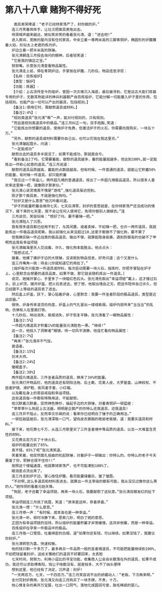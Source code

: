 # 第八十八章 赌狗不得好死
        面具男哭嚎道：“老子已经倾家荡产了，封你娘的炉。”
       连三月笑着挥挥手，让壮汉把面具男拖出去。
       待哭喊声越来越远，她似笑非笑的看着张元清，道：“进去吧!”
       进入房间，宽敞的屋内没有任何家具，中央立着一尊两米高的三脚青铜炉，椭圆形的炉腹雕着火焰，形似太上老君的炼丹炉。
       炉边立着一把半米高的铁锤。
       张元清朝连三月投去询问的眼神，后者轻笑道：
       “它是我的镇店之宝。”
       努努嘴，示意张元清查看物品属性。
       张元清走上前，停在青铜炉边，手掌按在炉腹，几秒后，物品信息浮现：
       【名称：百炼熔炉】
       【类型：锅炉】
       【功能：炼器】-
       【介绍：上古流传至今的熔炉，曾因一次灾难沉入海底，最后被寻到，它是远古大能们炼器专用的炉子，无数耳熟能详的神兵利器都产自百炼熔炉，它能分解一切能塞入炉子里的东西，包括规则。也能产出一切可以产出的器具，包括规则。】
       【备注1:使用它时，需献祭道具或材料。】
       【备注2:4%】:
       “规则类道具”张元清“嘶”一声，能对付规则的，只有规则。
       “而且是规则类道具中的极品。”连三月纠正一句，双手抱胸,笑道：
       “它能炼出你想要的道具，使用炉子免费，但激活炉子的火石，你需要向我购买，一块五十万。”
       “另外，献祭的道具或材料需要你自己出，也可以花钱在我这里买。”
       张元清皱起眉头，问道：
       “一定能成功”
       献祭出去的道具多半就没了，如果不能成功，那就是血亏。
       “看到备注2了吗，它需要蓄能，献祭的道具越多，蓄的能量就越多，但达到100%,就一定能炼出一件称心如意的道具。”连三月说道：
       献祭的道具品质越高，蓄能的点数就越高，但有时候，一件普通的道具，就能让它积蓄50%的能量，有时候一件道具，却只能积蓄
       “我见过一个幸运儿，两件超凡境的普通道具，炼出了一件超凡境极品道具，所以很多人喜欢来这里赌一把，就像刚才那家伙。”
       张元清心说灵境真不愧是“游戏”,强化道具虽迟但到。
       刚才那个面具男，不就是强化狗吗。“
       “封炉又是什么意思”他沉吟着问道。
       “炉子的能量积蓄会维持七天，七天后清零，封炉的意思就是，在你倾家荡产还没成功的情况下，接下来的七天里，我不会让任何人使用它，免得你替别人做嫁衣。”连
       三月说完，笑容玩味：“想好了吗，要不要赌一把。”
       张元清陷入了沉思。
       我有很多道具都已经用不到了，与其闲置，或者卖掉，不如赌一把，也许一两件道具，我就能炼出一件极品道具呢嘶，我以前强化从来没超过10,这辈子都做不了强化狗，要不算了
       但我确实缺一件近战类的极品道具，输出不够，就算能隐身偷袭，遇到防御高的也破不了甲啊而且我有幸运项链
       张元清脑海里天人交战着，许久，强化狗本能胜出，他点点头：
       “我想试试。”
       接着，他摸了摸炉子边的大铁锤，没读取到物品信息，好奇问道：这个又是什么
       连三月嘴角一挑：待会儿你就知道它的用处了。”
       |熔炉每次只能放一件道具或材料，每次启动需要一块火石，熔炼时，你把手掌贴在炉子上，心里默念出想要的道具品类，如果不做，那它就会随机炼出一件道具。]
       说完，她摊开掌心，手里多了一块暗红色石头。张元清先取出“幸运项链”戴上，这才接过石头，跃上炉顶，揭开炉盖，把火石丢进去，想了想，他取出嗜血之刃，把这件陪伴自己许久，但已经跟不上等级的道具丢了进去。
       然后盖上炉盖，跃下，掌心贴着炉身，心里默念：我要一件圣者阶段的极品道具，类型是近战武器。”
       很快，炉身传来滚烫的热度，炉盖上的气孔冒出一缕缕紫烟，熔炉内部传来“当当当”的乱响，仿佛有人在里面打铁。
       十几秒后，响动消失，紫烟消失，炉子恢复平静。张元清看了一眼物品属性：
       【备注2:5%】
       一件超凡境道具才积蓄1%的能量张元清脸色一黑。“继续!”
       这一次，他投入了洞察者”眼镜，待一切风平浪静，他连忙看向物品属性：
       【备注2:7%】
       “再来!”张元清并不气馁。
       兽语者。
       【备注2:15%】
       剑术大师。
       【备注2:24%】
       催眠盒子。
       【备注2:38%】
       两件超凡境道具，三件圣者品质的道具，换来了34%的能量。
       张元清打开物品栏，他的道具还有阴阳法袍、后土靴、完美人皮、大罗星盘、山神权杖、不屈者护镜、滑铲鞋、疾风者手套、小红帽。
       以及戴在身上的易容戒指和幸运项链。
       这些道具每一件都有特殊用途，不能献祭。
       他沉默着沉默着，突然神色狰狞，操起手边的大铁锤，对着青铜炉一顿猛砸：
       “草草草什么狗屁上古法器，明明是企鹅产的你特么还我道具，还我道具!
       连三月并不阻止，反而幸灾乐祸的说：看来你已经明白了锤子的正确用法。”
       一顿狂敲猛砸后，张元清深吸一口气，望向皮衣裹胸的艳丽老板娘，道：我要买道具和材料。”
       接下来，他花费七千万，从连三月那里买了三件圣者境中等品质的道具，以及一大堆富含灵性的材料。
       又花费五百万买了十块火石。
       熔炉的能量达到了85%。
       真不错，85%了呢”张元清笑道。
       笑着笑着，他突然面孔扭曲的抡起铁锤，对着炉子一顿输出：你特么的，你特么的老子今天要废了你，耶稣也保不住你!!”
       按照这个增幅速度，他就算倾家荡产，也不可能凑到100%了。
       眼泪差点流出来了。
       连三月走到炉子边，掌心按住炉腹，看完能量储蓄后，皱了皱眉。
       “不对啊,这么多道具和材料丢进去，就算出一件主宰级的都有可能，我从没见过像你这么黑的人。”她怜悯的看着元始天尊。
       “狗屁，老子还戴了幸运项链，再来一块火石，我要献祭了这玩意。”张元清双眼发红的扯下项链。
       幸运项链连三月挑了挑眉，笑道：“原来是这样，恭喜恭喜。”
       张元清一愣：“什么意思。”
       连三月啧一声：“有时候，成本高也是一种幸运。”
       张元清一听，顿时冷静下来，思索几秒，明白了她的意思。
       正因为有幸运项链的加持，所以熔炉的能量积蓄才非常缓慢，这并非倒霉，而是一种幸运。
       百炼熔炉在孕育一件极品中的极品。
       连三月吸一口雪茄，吐着绵密的白烟，道“如果你还有钱，可以继续。如果没钱了，我建议你封炉。”
       张元清转怒为喜，快速权衡。
       他的钱只剩一千多万了，最多再买一件品质一般的圣者境道具，不可能把能量继续到100%,不如把钱留着封炉，送给关雅她们的道具不好要回来，太丢脸
       七天时间，努努力，利用小逗比的寻宝功能，收集商人公会会长散落在外的道具，如果不成功，我还可以求助傅青阳，钱公子啥都没有，就是钱多，大不了纳头便拜
       想到这里，他已经有了决定，沉声道：封炉!
       “一天两百万，七天，一千四百万。”连三月笑容说不出的娇媚动人：“老板，下次再来啊。”
       支付完封炉费用，张元清又向连三月购买了一块手牌，不贵，十万。
       他心情复杂的离开万宝屋，吐出一口阴气，落地化成圆润可爱，胎毛稀疏的婴儿。